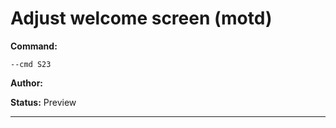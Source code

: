 # Adjust welcome screen (motd)
**Command:** 
~~~
--cmd S23
~~~

**Author:** 

**Status:** Preview



***

